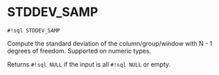 # STDDEV_SAMP
`#!sql STDDEV_SAMP`

Compute the standard deviation of the column/group/window with N - 1
degrees of freedom. Supported on numeric types.

Returns `#!sql NULL` if the input is all `#!sql NULL` or empty.



